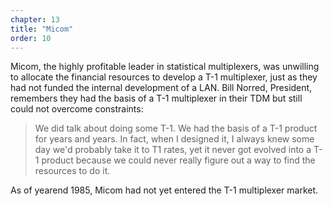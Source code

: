 ```yaml
---
chapter: 13
title: "Micom"
order: 10
---
```


Micom, the highly profitable leader in statistical multiplexers, was unwilling to allocate the financial resources to develop a T-1 multiplexer, just as they had not funded the internal development of a LAN. Bill Norred, President, remembers they had the basis of a T-1 multiplexer in their TDM but still could not overcome constraints:

>We did talk about doing some T-1. We had the basis of a T-1 product for years and years. In fact, when I designed it, I always knew some day we'd probably take it to T1 rates, yet it never got evolved into a T-1 product because we could never really figure out a way to find the resources to do it.

As of yearend 1985, Micom had not yet entered the T-1 multiplexer market.
